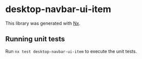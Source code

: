 # desktop-navbar-ui-item

This library was generated with [Nx](https://nx.dev).

## Running unit tests

Run `nx test desktop-navbar-ui-item` to execute the unit tests.
